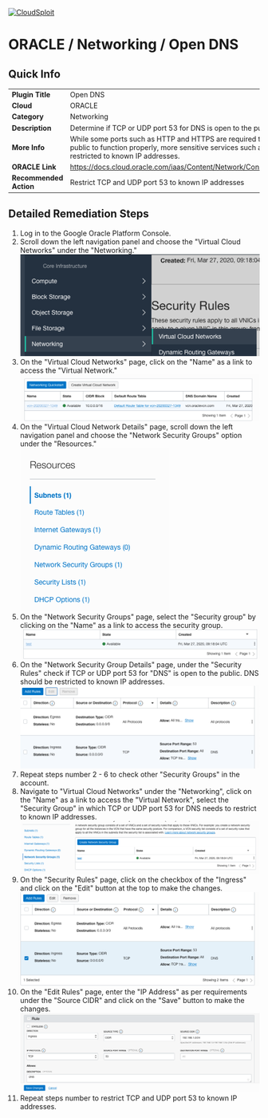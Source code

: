 [![CloudSploit](https://cloudsploit.com/img/logo-new-big-text-100.png "CloudSploit")](https://cloudsploit.com)

# ORACLE / Networking / Open DNS

## Quick Info

| | |
|-|-|
| **Plugin Title** | Open DNS |
| **Cloud** | ORACLE |
| **Category** | Networking |
| **Description** | Determine if TCP or UDP port 53 for DNS is open to the public |
| **More Info** | While some ports such as HTTP and HTTPS are required to be open to the public to function properly, more sensitive services such as DNS should be restricted to known IP addresses. |
| **ORACLE Link** | https://docs.cloud.oracle.com/iaas/Content/Network/Concepts/securitylists.htm |
| **Recommended Action** | Restrict TCP and UDP port 53 to known IP addresses |

## Detailed Remediation Steps
1. Log in to the Google Oracle Platform Console.
2. Scroll down the left navigation panel and choose the "Virtual Cloud Networks" under the "Networking."</br> <img src="/resources/oracle/networking/open-dns/step2.png"/>
3. On the "Virtual Cloud Networks" page, click on the "Name" as a link to access the "Virtual Network."</br> <img src="/resources/oracle/networking/open-dns/step3.png"/>
4. On the "Virtual Cloud Network Details" page, scroll down the left navigation panel and choose the "Network Security Groups" option under the "Resources."</br> <img src="/resources/oracle/networking/open-dns/step4.png"/>
5. On the "Network Security Groups" page, select the "Security group" by clicking on the "Name" as a link to access the security group.</br> <img src="/resources/oracle/networking/open-dns/step5.png"/>
6. On the "Network Security Group Details" page, under the "Security Rules" check if TCP or UDP port 53 for "DNS" is open to the public. DNS should be restricted to known IP addresses. </br> <img src="/resources/oracle/networking/open-dns/step6.png"/>
7. Repeat steps number 2 - 6 to check other "Security Groups" in the account.</br>
8. Navigate to "Virtual Cloud Networks" under the "Networking", click on the "Name" as a link to access the "Virtual Network", select the "Security Group" in which TCP or UDP port 53 for DNS needs to restrict to known IP addresses.</br> <img src="/resources/oracle/networking/open-dns/step8.png"/>
9. On the "Security Rules" page, click on the checkbox of the "Ingress" and click on the "Edit" button at the top to make the changes.</br> <img src="/resources/oracle/networking/open-dns/step9.png"/>
10. On the "Edit Rules" page, enter the "IP Address" as per requirements under the "Source CIDR" and click on the "Save" button to make the changes.</br> <img src="/resources/oracle/networking/open-dns/step10.png"/>
11. Repeat steps number to restrict TCP and UDP port 53 to known IP addresses.</br>
